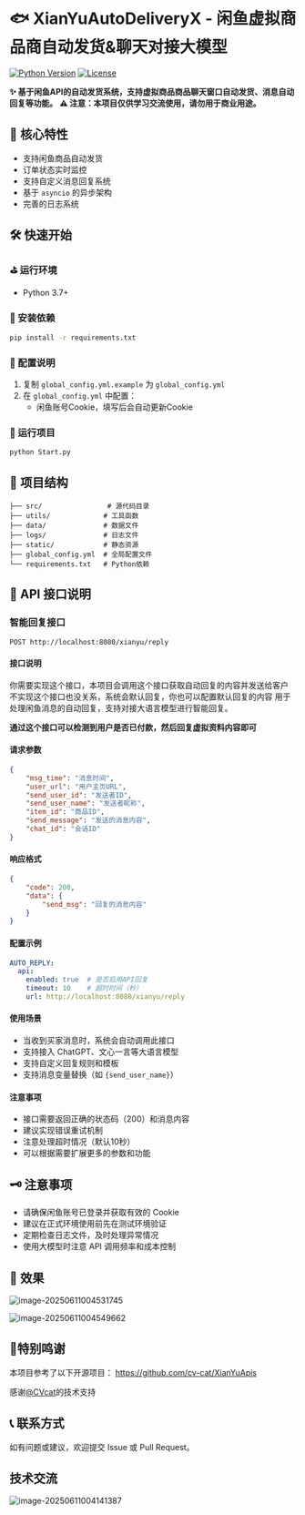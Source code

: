 # 🐟 XianYuAutoDeliveryX - 闲鱼虚拟商品商自动发货&聊天对接大模型

[![Python Version](https://img.shields.io/badge/python-3.7%2B-blue)](https://www.python.org/)
[![License](https://img.shields.io/badge/license-MIT-green)](LICENSE)

**✨ 基于闲鱼API的自动发货系统，支持虚拟商品商品聊天窗口自动发货、消息自动回复等功能。**
**⚠️ 注意：本项目仅供学习交流使用，请勿用于商业用途。**

## 🌟 核心特性

- 支持闲鱼商品自动发货
- 订单状态实时监控
- 支持自定义消息回复系统
- 基于 `asyncio` 的异步架构
- 完善的日志系统

## 🛠️ 快速开始

### ⛳ 运行环境
- Python 3.7+

### 🎯 安装依赖
```bash
pip install -r requirements.txt
```

### 🎨 配置说明
1. 复制 `global_config.yml.example` 为 `global_config.yml`
2. 在 `global_config.yml` 中配置：
   - 闲鱼账号Cookie，填写后会自动更新Cookie

### 🚀 运行项目
```bash
python Start.py
```

## 📁 项目结构
```
├── src/                # 源代码目录
├── utils/             # 工具函数
├── data/              # 数据文件
├── logs/              # 日志文件
├── static/            # 静态资源
├── global_config.yml  # 全局配置文件
└── requirements.txt   # Python依赖
```

## 🔌 API 接口说明

### 智能回复接口
`POST http://localhost:8080/xianyu/reply`

#### 接口说明
你需要实现这个接口，本项目会调用这个接口获取自动回复的内容并发送给客户
不实现这个接口也没关系，系统会默认回复，你也可以配置默认回复的内容
用于处理闲鱼消息的自动回复，支持对接大语言模型进行智能回复。

**通过这个接口可以检测到用户是否已付款，然后回复虚拟资料内容即可**
#### 请求参数
```json
{
    "msg_time": "消息时间",
    "user_url": "用户主页URL",
    "send_user_id": "发送者ID",
    "send_user_name": "发送者昵称",
    "item_id": "商品ID",
    "send_message": "发送的消息内容",
    "chat_id": "会话ID"
}
```

#### 响应格式
```json
{
    "code": 200,
    "data": {
        "send_msg": "回复的消息内容"
    }
}
```

#### 配置示例
```yaml
AUTO_REPLY:
  api:
    enabled: true  # 是否启用API回复
    timeout: 10    # 超时时间（秒）
    url: http://localhost:8080/xianyu/reply
```

#### 使用场景
- 当收到买家消息时，系统会自动调用此接口
- 支持接入 ChatGPT、文心一言等大语言模型
- 支持自定义回复规则和模板
- 支持消息变量替换（如 `{send_user_name}`）

#### 注意事项
- 接口需要返回正确的状态码（200）和消息内容
- 建议实现错误重试机制
- 注意处理超时情况（默认10秒）
- 可以根据需要扩展更多的参数和功能

## 🗝️ 注意事项
- 请确保闲鱼账号已登录并获取有效的 Cookie
- 建议在正式环境使用前先在测试环境验证
- 定期检查日志文件，及时处理异常情况
- 使用大模型时注意 API 调用频率和成本控制

## 📝 效果


![image-20250611004531745](https://typeropic.oss-cn-beijing.aliyuncs.com/cp/image-20250611004531745.png)

![image-20250611004549662](https://typeropic.oss-cn-beijing.aliyuncs.com/cp/image-20250611004549662.png)

## 🧸特别鸣谢

本项目参考了以下开源项目： https://github.com/cv-cat/XianYuApis

感谢[@CVcat](https://github.com/cv-cat)的技术支持

## 📞 联系方式
如有问题或建议，欢迎提交 Issue 或 Pull Request。

## 技术交流

![image-20250611004141387](https://typeropic.oss-cn-beijing.aliyuncs.com/cp/image-20250611004141387.png)
